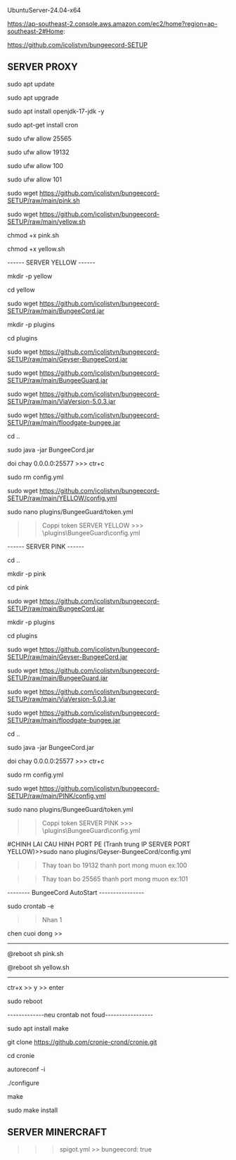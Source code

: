 UbuntuServer-24.04-x64

https://ap-southeast-2.console.aws.amazon.com/ec2/home?region=ap-southeast-2#Home:

https://github.com/icolistvn/bungeecord-SETUP

## SERVER PROXY ##

sudo apt update

sudo apt upgrade

sudo apt install openjdk-17-jdk -y

sudo apt-get install cron

sudo ufw allow 25565

sudo ufw allow 19132

sudo ufw allow 100

sudo ufw allow 101

sudo wget https://github.com/icolistvn/bungeecord-SETUP/raw/main/pink.sh

sudo wget https://github.com/icolistvn/bungeecord-SETUP/raw/main/yellow.sh

chmod +x pink.sh

chmod +x yellow.sh

------ SERVER YELLOW ------

mkdir -p yellow

cd yellow

sudo wget https://github.com/icolistvn/bungeecord-SETUP/raw/main/BungeeCord.jar

mkdir -p plugins

cd plugins

sudo wget https://github.com/icolistvn/bungeecord-SETUP/raw/main/Geyser-BungeeCord.jar

sudo wget https://github.com/icolistvn/bungeecord-SETUP/raw/main/BungeeGuard.jar

sudo wget https://github.com/icolistvn/bungeecord-SETUP/raw/main/ViaVersion-5.0.3.jar

sudo wget https://github.com/icolistvn/bungeecord-SETUP/raw/main/floodgate-bungee.jar

cd ..

sudo java -jar BungeeCord.jar

doi chay 0.0.0.0:25577 >>> ctr+c


sudo rm config.yml

sudo wget https://github.com/icolistvn/bungeecord-SETUP/raw/main/YELLOW/config.yml

sudo nano plugins/BungeeGuard/token.yml

>> Coppi token SERVER YELLOW   >>> \plugins\BungeeGuard\config.yml


------ SERVER PINK ------

cd ..

mkdir -p pink

cd pink

sudo wget https://github.com/icolistvn/bungeecord-SETUP/raw/main/BungeeCord.jar

mkdir -p plugins

cd plugins

sudo wget https://github.com/icolistvn/bungeecord-SETUP/raw/main/Geyser-BungeeCord.jar

sudo wget https://github.com/icolistvn/bungeecord-SETUP/raw/main/BungeeGuard.jar

sudo wget https://github.com/icolistvn/bungeecord-SETUP/raw/main/ViaVersion-5.0.3.jar

sudo wget https://github.com/icolistvn/bungeecord-SETUP/raw/main/floodgate-bungee.jar

cd ..

sudo java -jar BungeeCord.jar

doi chay 0.0.0.0:25577 >>> ctr+c


sudo rm config.yml

sudo wget https://github.com/icolistvn/bungeecord-SETUP/raw/main/PINK/config.yml

sudo nano plugins/BungeeGuard/token.yml

>> Coppi token SERVER PINK   >>> \plugins\BungeeGuard\config.yml

#CHINH LAI CAU HINH PORT PE (Tranh trung IP SERVER PORT YELLOW)>>sudo nano plugins/Geyser-BungeeCord/config.yml

>> Thay toan bo 19132 thanh port mong muon ex:100

>> Thay toan bo 25565 thanh port mong muon ex:101



-------- BungeeCord AutoStart ----------------

sudo crontab -e

>> Nhan 1
>> 
chen cuoi dong >> 

-----------------------

@reboot sh pink.sh

@reboot sh yellow.sh

----------------------

ctr+x >> y >> enter

sudo reboot


-------------neu crontab not foud-----------------

sudo apt install make 

git clone https://github.com/cronie-crond/cronie.git

cd cronie

autoreconf -i

./configure

make

sudo make install


## SERVER MINERCRAFT ##

>>> spigot.yml >>  bungeecord: true

